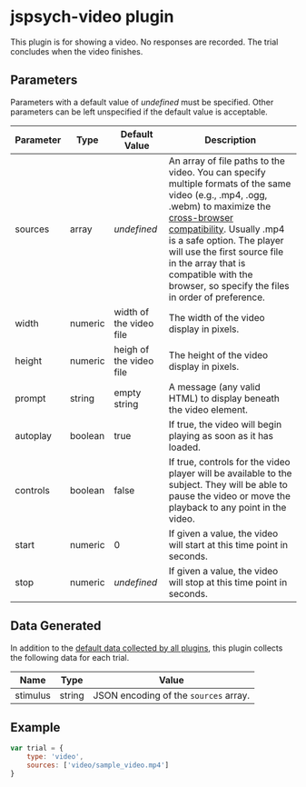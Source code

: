# jspsych-video plugin

This plugin is for showing a video. No responses are recorded. The trial concludes when the video finishes.

## Parameters

Parameters with a default value of *undefined* must be specified. Other parameters can be left unspecified if the default value is acceptable.

Parameter | Type | Default Value | Description
----------|------|---------------|------------
sources | array | *undefined* | An array of file paths to the video. You can specify multiple formats of the same video (e.g., .mp4, .ogg, .webm) to maximize the [cross-browser compatibility](https://developer.mozilla.org/en-US/docs/Web/HTML/Supported_media_formats). Usually .mp4 is a safe option. The player will use the first source file in the array that is compatible with the browser, so specify the files in order of preference.
width | numeric | width of the video file | The width of the video display in pixels.
height | numeric | heigh of the video file | The height of the video display in pixels.
prompt | string | empty string | A message (any valid HTML) to display beneath the video element.
autoplay | boolean | true | If true, the video will begin playing as soon as it has loaded.
controls | boolean | false | If true, controls for the video player will be available to the subject. They will be able to pause the video or move the playback to any point in the video.
start | numeric | 0 | If given a value, the video will start at this time point in seconds. 
stop| numeric | *undefined* | If given a value, the video will stop at this time point in seconds. 

## Data Generated

In addition to the [default data collected by all plugins](overview#datacollectedbyplugins), this plugin collects the following data for each trial.

Name | Type | Value
-----|------|------
stimulus | string | JSON encoding of the `sources` array.

## Example

```javascript
var trial = {
	type: 'video',
	sources: ['video/sample_video.mp4']
}
```
